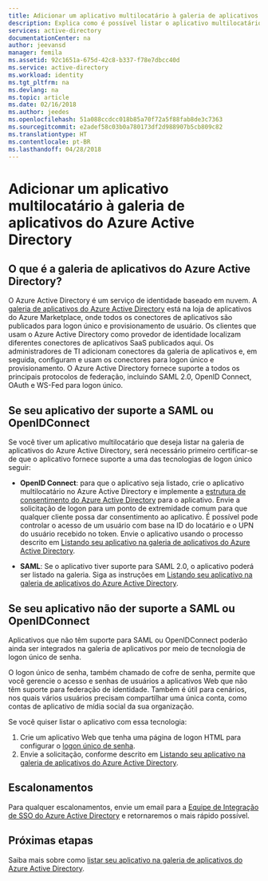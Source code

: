 ```yaml
---
title: Adicionar um aplicativo multilocatário à galeria de aplicativos do Azure Active Directory | Microsoft Docs
description: Explica como é possível listar o aplicativo multilocatário personalizado na galeria de aplicativos do Azure Active Directory.
services: active-directory
documentationCenter: na
author: jeevansd
manager: femila
ms.assetid: 92c1651a-675d-42c8-b337-f78e7dbcc40d
ms.service: active-directory
ms.workload: identity
ms.tgt_pltfrm: na
ms.devlang: na
ms.topic: article
ms.date: 02/16/2018
ms.author: jeedes
ms.openlocfilehash: 51a088ccdcc018b85a70f72a5f88fab8de3c7363
ms.sourcegitcommit: e2adef58c03b0a780173df2d988907b5cb809c82
ms.translationtype: HT
ms.contentlocale: pt-BR
ms.lasthandoff: 04/28/2018
---
```

# <a name="add-a-multitenant-application-to-the-azure-ad-application-gallery"></a>Adicionar um aplicativo multilocatário à galeria de aplicativos do Azure Active Directory

## <a name="what-is-the-azure-ad-application-gallery"></a>O que é a galeria de aplicativos do Azure Active Directory?

O Azure Active Directory é um serviço de identidade baseado em nuvem. A [galeria de aplicativos do Azure Active Directory](https://azure.microsoft.com/marketplace/active-directory/all/) está na loja de aplicativos do Azure Marketplace, onde todos os conectores de aplicativos são publicados para logon único e provisionamento de usuário. Os clientes que usam o Azure Active Directory como provedor de identidade localizam diferentes conectores de aplicativos SaaS publicados aqui. Os administradores de TI adicionam conectores da galeria de aplicativos e, em seguida, configuram e usam os conectores para logon único e provisionamento. O Azure Active Directory fornece suporte a todos os principais protocolos de federação, incluindo SAML 2.0, OpenID Connect, OAuth e WS-Fed para logon único. 

## <a name="if-your-application-supports-saml-or-openidconnect"></a>Se seu aplicativo der suporte a SAML ou OpenIDConnect
Se você tiver um aplicativo multilocatário que deseja listar na galeria de aplicativos do Azure Active Directory, será necessário primeiro certificar-se de que o aplicativo fornece suporte a uma das tecnologias de logon único seguir:

- **OpenID Connect**: para que o aplicativo seja listado, crie o aplicativo multilocatário no Azure Active Directory e implemente a [estrutura de consentimento do Azure Active Directory](https://docs.microsoft.com/azure/active-directory/develop/active-directory-integrating-applications#overview-of-the-consent-framework) para o aplicativo. Envie a solicitação de logon para um ponto de extremidade comum para que qualquer cliente possa dar consentimento ao aplicativo. É possível pode controlar o acesso de um usuário com base na ID do locatário e o UPN do usuário recebido no token. Envie o aplicativo usando o processo descrito em [Listando seu aplicativo na galeria de aplicativos do Azure Active Directory](https://docs.microsoft.com/azure/active-directory/develop/active-directory-app-gallery-listing).

- **SAML**: Se o aplicativo tiver suporte para SAML 2.0, o aplicativo poderá ser listado na galeria. Siga as instruções em [Listando seu aplicativo na galeria de aplicativos do Azure Active Directory](https://docs.microsoft.com/azure/active-directory/develop/active-directory-app-gallery-listing).

## <a name="if-your-application-does-not-support-saml-or-openidconnect"></a>Se seu aplicativo não der suporte a SAML ou OpenIDConnect
Aplicativos que não têm suporte para SAML ou OpenIDConnect poderão ainda ser integrados na galeria de aplicativos por meio de tecnologia de logon único de senha.

O logon único de senha, também chamado de cofre de senha, permite que você gerencie o acesso e senhas de usuários a aplicativos Web que não têm suporte para federação de identidade. Também é útil para cenários, nos quais vários usuários precisam compartilhar uma única conta, como contas de aplicativo de mídia social da sua organização. 

Se você quiser listar o aplicativo com essa tecnologia:
1. Crie um aplicativo Web que tenha uma página de logon HTML para configurar o [logon único de senha](https://docs.microsoft.com/azure/active-directory/active-directory-appssoaccess-whatis). 
2. Envie a solicitação, conforme descrito em [Listando seu aplicativo na galeria de aplicativos do Azure Active Directory](https://docs.microsoft.com/azure/active-directory/develop/active-directory-app-gallery-listing).

## <a name="escalations"></a>Escalonamentos

Para qualquer escalonamentos, envie um email para a [Equipe de Integração de SSO do Azure Active Directory](<mailto:SaaSApplicationIntegrations@service.microsoft.com>) e retornaremos o mais rápido possível.

## <a name="next-steps"></a>Próximas etapas
Saiba mais sobre como [listar seu aplicativo na galeria de aplicativos do Azure Active Directory](https://docs.microsoft.com/azure/active-directory/develop/active-directory-app-gallery-listing).
